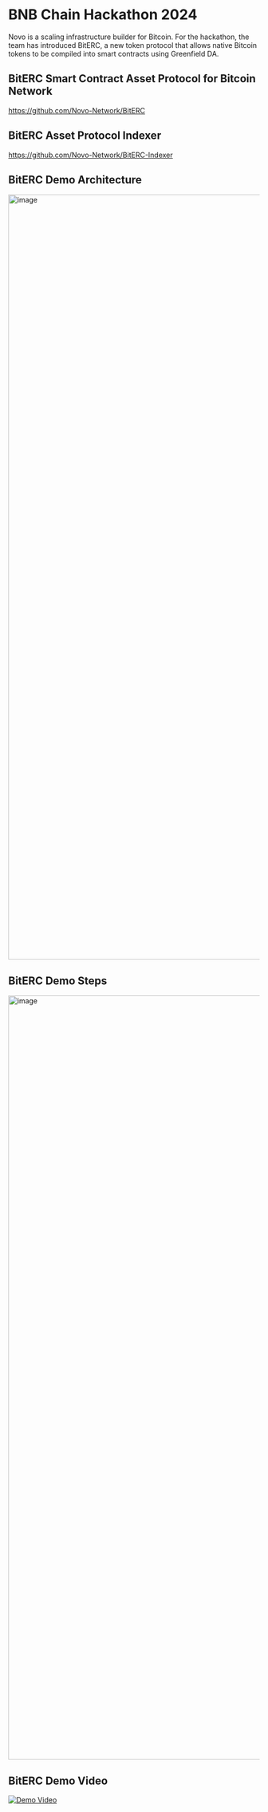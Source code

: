# BNB Chain Hackathon 2024

Novo is a scaling infrastructure builder for Bitcoin. For the hackathon, the team has introduced BitERC, a new token protocol that allows native Bitcoin tokens to be compiled into smart contracts using Greenfield DA.

## BitERC Smart Contract Asset Protocol for Bitcoin Network
https://github.com/Novo-Network/BitERC

## BitERC Asset Protocol Indexer
https://github.com/Novo-Network/BitERC-Indexer

## BitERC Demo Architecture
<img width="1535" alt="image" src="https://github.com/Novo-Network/bnbhackathon2024/assets/158323629/fc473205-b083-4a18-a2c4-5800b070b5ae">


## BitERC Demo Steps
<img width="1533" alt="image" src="https://github.com/Novo-Network/bnbhackathon2024/assets/158323629/382cbb86-f55a-4887-8433-e10f2952dab8">


## BitERC Demo Video
[![Demo Video](https://img.youtube.com/vi/30uZrGYH30o/0.jpg)](https://www.youtube.com/watch?v=30uZrGYH30o)

